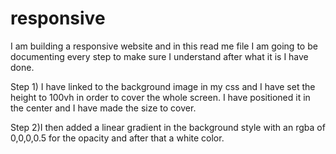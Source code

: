 # responsive
I am building a responsive website and in this read me file I am going to be documenting every step to make sure I understand after what it is I have done.

Step 1) I have linked to the background image in my css and I have set the height to 100vh in order to cover the whole screen. I have positioned it in the center and I have made the size to cover.

Step 2)I then added a linear gradient in the background style with an rgba of 0,0,0,0.5 for the opacity and after that a white color.